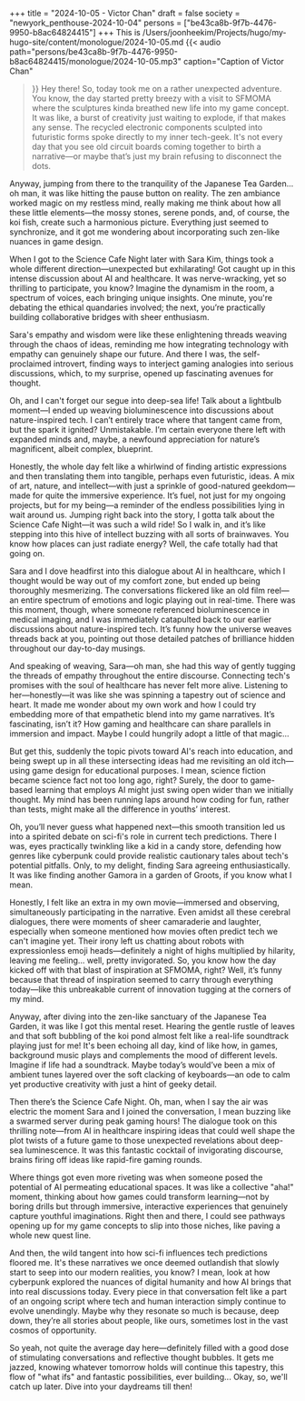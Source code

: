 +++
title = "2024-10-05 - Victor Chan"
draft = false
society = "newyork_penthouse-2024-10-04"
persons = ["be43ca8b-9f7b-4476-9950-b8ac64824415"]
+++
This is /Users/joonheekim/Projects/hugo/my-hugo-site/content/monologue/2024-10-05.md
{{< audio
    path="persons/be43ca8b-9f7b-4476-9950-b8ac64824415/monologue/2024-10-05.mp3" 
    caption="Caption of Victor Chan"
>}}
Hey there! So, today took me on a rather unexpected adventure.
You know, the day started pretty breezy with a visit to SFMOMA where the sculptures kinda breathed new life into my game concept. It was like, a burst of creativity just waiting to explode, if that makes any sense. The recycled electronic components sculpted into futuristic forms spoke directly to my inner tech-geek. It's not every day that you see old circuit boards coming together to birth a narrative—or maybe that’s just my brain refusing to disconnect the dots.

Anyway, jumping from there to the tranquility of the Japanese Tea Garden... oh man, it was like hitting the pause button on reality. The zen ambiance worked magic on my restless mind, really making me think about how all these little elements—the mossy stones, serene ponds, and, of course, the koi fish, create such a harmonious picture. Everything just seemed to synchronize, and it got me wondering about incorporating such zen-like nuances in game design.

When I got to the Science Cafe Night later with Sara Kim, things took a whole different direction—unexpected but exhilarating! Got caught up in this intense discussion about AI and healthcare. It was nerve-wracking, yet so thrilling to participate, you know? Imagine the dynamism in the room, a spectrum of voices, each bringing unique insights. One minute, you're debating the ethical quandaries involved; the next, you’re practically building collaborative bridges with sheer enthusiasm.

Sara's empathy and wisdom were like these enlightening threads weaving through the chaos of ideas, reminding me how integrating technology with empathy can genuinely shape our future. And there I was, the self-proclaimed introvert, finding ways to interject gaming analogies into serious discussions, which, to my surprise, opened up fascinating avenues for thought.

Oh, and I can't forget our segue into deep-sea life! Talk about a lightbulb moment—I ended up weaving bioluminescence into discussions about nature-inspired tech. I can’t entirely trace where that tangent came from, but the spark it ignited? Unmistakable. I’m certain everyone there left with expanded minds and, maybe, a newfound appreciation for nature’s magnificent, albeit complex, blueprint.

Honestly, the whole day felt like a whirlwind of finding artistic expressions and then translating them into tangible, perhaps even futuristic, ideas. A mix of art, nature, and intellect—with just a sprinkle of good-natured geekdom—made for quite the immersive experience. It’s fuel, not just for my ongoing projects, but for my being—a reminder of the endless possibilities lying in wait around us.
Jumping right back into the story, I gotta talk about the Science Cafe Night—it was such a wild ride! So I walk in, and it’s like stepping into this hive of intellect buzzing with all sorts of brainwaves. You know how places can just radiate energy? Well, the cafe totally had that going on. 

Sara and I dove headfirst into this dialogue about AI in healthcare, which I thought would be way out of my comfort zone, but ended up being thoroughly mesmerizing. The conversations flickered like an old film reel—an entire spectrum of emotions and logic playing out in real-time. There was this moment, though, where someone referenced bioluminescence in medical imaging, and I was immediately catapulted back to our earlier discussions about nature-inspired tech. It’s funny how the universe weaves threads back at you, pointing out those detailed patches of brilliance hidden throughout our day-to-day musings.

And speaking of weaving, Sara—oh man, she had this way of gently tugging the threads of empathy throughout the entire discourse. Connecting tech's promises with the soul of healthcare has never felt more alive. Listening to her—honestly—it was like she was spinning a tapestry out of science and heart. It made me wonder about my own work and how I could try embedding more of that empathetic blend into my game narratives. It’s fascinating, isn’t it? How gaming and healthcare can share parallels in immersion and impact. Maybe I could hungrily adopt a little of that magic...

But get this, suddenly the topic pivots toward AI's reach into education, and being swept up in all these intersecting ideas had me revisiting an old itch—using game design for educational purposes. I mean, science fiction became science fact not too long ago, right? Surely, the door to game-based learning that employs AI might just swing open wider than we initially thought. My mind has been running laps around how coding for fun, rather than tests, might make all the difference in youths’ interest. 

Oh, you’ll never guess what happened next—this smooth transition led us into a spirited debate on sci-fi's role in current tech predictions. There I was, eyes practically twinkling like a kid in a candy store, defending how genres like cyberpunk could provide realistic cautionary tales about tech's potential pitfalls. Only, to my delight, finding Sara agreeing enthusiastically. It was like finding another Gamora in a garden of Groots, if you know what I mean.

Honestly, I felt like an extra in my own movie—immersed and observing, simultaneously participating in the narrative. Even amidst all these cerebral dialogues, there were moments of sheer camaraderie and laughter, especially when someone mentioned how movies often predict tech we can't imagine yet. Their irony left us chatting about robots with expressionless emoji heads—definitely a night of highs multiplied by hilarity, leaving me feeling... well, pretty invigorated.
So, you know how the day kicked off with that blast of inspiration at SFMOMA, right? Well, it’s funny because that thread of inspiration seemed to carry through everything today—like this unbreakable current of innovation tugging at the corners of my mind. 

Anyway, after diving into the zen-like sanctuary of the Japanese Tea Garden, it was like I got this mental reset. Hearing the gentle rustle of leaves and that soft bubbling of the koi pond almost felt like a real-life soundtrack playing just for me! It's been echoing all day, kind of like how, in games, background music plays and complements the mood of different levels. Imagine if life had a soundtrack. Maybe today’s would’ve been a mix of ambient tunes layered over the soft clacking of keyboards—an ode to calm yet productive creativity with just a hint of geeky detail.

Then there’s the Science Cafe Night. Oh, man, when I say the air was electric the moment Sara and I joined the conversation, I mean buzzing like a swarmed server during peak gaming hours! The dialogue took on this thrilling note—from AI in healthcare inspiring ideas that could well shape the plot twists of a future game to those unexpected revelations about deep-sea luminescence. It was this fantastic cocktail of invigorating discourse, brains firing off ideas like rapid-fire gaming rounds.

Where things got even more riveting was when someone posed the potential of AI permeating educational spaces. It was like a collective "aha!" moment, thinking about how games could transform learning—not by boring drills but through immersive, interactive experiences that genuinely capture youthful imaginations. Right then and there, I could see pathways opening up for my game concepts to slip into those niches, like paving a whole new quest line. 

And then, the wild tangent into how sci-fi influences tech predictions floored me. It's these narratives we once deemed outlandish that slowly start to seep into our modern realities, you know? I mean, look at how cyberpunk explored the nuances of digital humanity and how AI brings that into real discussions today. Every piece in that conversation felt like a part of an ongoing script where tech and human interaction simply continue to evolve unendingly. Maybe why they resonate so much is because, deep down, they’re all stories about people, like ours, sometimes lost in the vast cosmos of opportunity.

So yeah, not quite the average day here—definitely filled with a good dose of stimulating conversations and reflective thought bubbles. It gets me jazzed, knowing whatever tomorrow holds will continue this tapestry, this flow of "what ifs" and fantastic possibilities, ever building...
Okay, so, we'll catch up later. Dive into your daydreams till then!
